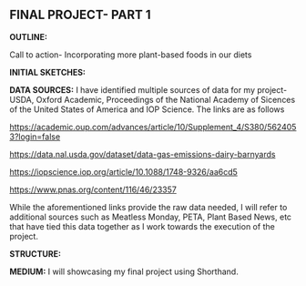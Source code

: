 **FINAL PROJECT- PART 1**
----

**OUTLINE:**



Call to action- Incorporating more plant-based foods in our diets



**INITIAL SKETCHES:**

**DATA SOURCES:**
I have identified multiple sources of data for my project- USDA, Oxford Academic, Proceedings of the National Academy of Sicences of the United States of America and IOP Science.
The links are as follows

https://academic.oup.com/advances/article/10/Supplement_4/S380/5624053?login=false

https://data.nal.usda.gov/dataset/data-gas-emissions-dairy-barnyards

https://iopscience.iop.org/article/10.1088/1748-9326/aa6cd5

https://www.pnas.org/content/116/46/23357


While the aforementioned links provide the raw data needed, I will refer to additional sources such as Meatless Monday, PETA, Plant Based News, etc that have tied this data together as I work towards the execution of the project.

**STRUCTURE:**



**MEDIUM:**
I will showcasing my final project using Shorthand.
